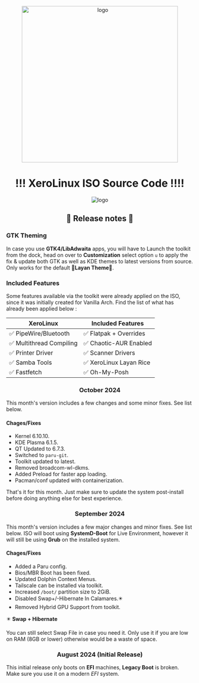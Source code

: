<p align="center">
    <img width="420" src="https://i.imgur.com/QWqMIsr.png" alt="logo">
</p>

<h1 align="center">!!! XeroLinux ISO Source Code !!!!</h1>

<p align="center">
    <img src="https://i.imgur.com/ejZ1ZQv.png" alt="logo">
</p>

<h2 align="center">🚀 Release notes 🚀</h2>

### GTK Theming

In case you use **GTK4/LibAdwaita** apps, you will have to Launch the toolkit from the dock, head on over to **Customization** select option `u` to apply the fix & update both GTK as well as KDE themes to latest versions from source. Only works for the default 🎨**Layan Theme**🎨.

### Included Features

Some features available via the toolkit were already applied on the ISO, since it was initially created for Vanilla Arch. Find the list of what has already been applied below :

<div align="center">

| XeroLinux                | Included Features       |
| ----------------------   | ----------------------  |
| ✅ PipeWire/Bluetooth    | ✅ Flatpak + Overrides  |
| ✅ Multithread Compiling | ✅ Chaotic-AUR Enabled  |
| ✅ Printer Driver        | ✅ Scanner Drivers      |
| ✅ Samba Tools           | ✅ XeroLinux Layan Rice |
| ✅ Fastfetch             | ✅ Oh-My-Posh           |

</div>

<h3 align="center">October 2024</h3>

This month's version includes a few changes and some minor fixes. See list below.

#### Chages/Fixes

- Kernel 6.10.10.
- KDE Plasma 6.1.5.
- QT Updated to 6.7.3.
- Switched to `paru-git`.
- Toolkit updated to latest.
- Removed broadcom-wl-dkms.
- Added Preload for faster app loading.
- Pacman/conf updated with containerization.

That's it for this month. Just make sure to update the system post-install before doing anything else for best experience.

<h3 align="center">September 2024</h3>

This month's version includes a few major changes and minor fixes. See list below. ISO will boot using **SystemD-Boot** for Live Environment, however it will still be using **Grub** on the installed system.

#### Chages/Fixes

- Added a Paru config.
- Bios/MBR Boot has been fixed.
- Updated Dolphin Context Menus.
- Tailscale can be installed via toolkit.
- Increased `/boot/` partition size to 2GiB.
- Disabled Swap+/-Hibernate In Calamares.✴️
- Removed Hybrid GPU Support from toolkit.

✴️ **Swap + Hibernate**

You can still select Swap File in case you need it. Only use it if you are low on RAM (8GB or lower) otherwise would be a waste of space.

<h3 align="center">August 2024 (Initial Release)</h3>

This initial release only boots on **EFI** machines, **Legacy Boot** is broken. Make sure you use it on a modern *EFI* system.
